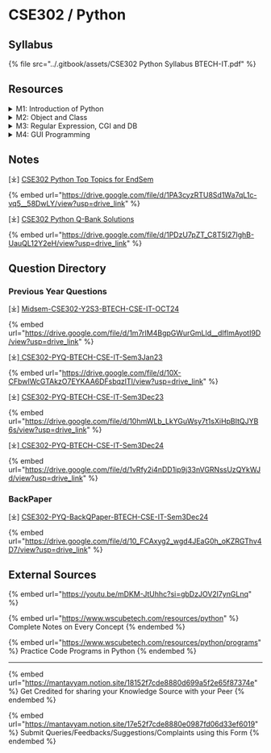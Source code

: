 # CSE302 / Python

## Syllabus

{% file src="../.gitbook/assets/CSE302 Python Syllabus BTECH-IT.pdf" %}

## Resources

<details>

<summary>M1: Introduction of Python</summary>

* Introduction to Python
  * History of Python
  * Features of Python Programming
  * Applications of Python
  * Use of Python in various domains
  * Installation and running Python on Windows/Linux

- Basic Syntax and Structure
  * Keywords and Identifiers
  * Statements and Comments
  * Python Variables
  * Python Data Types
  * Python Type Conversion
  * Python I/O and Import
  * Python Operators
  * Python Namespace

* Control Flow and Looping
  * If-else Statements
  * Python for Loop
  * while Loop
  * Break and Continue Statements

- Data Structures and Manipulation
  * String Manipulation
  * Lists, Tuples, and Dictionaries
  * Pass Statement
  * Looping Techniques (e.g., List comprehensions, etc.)

* Functions in Python
  * Functions and Function Arguments
  * Recursion
  * Anonymous Functions (Lambda functions)
  * Python Global, Local, and Nonlocal variables

</details>

<details>

<summary>M2: Object and Class</summary>

* Python Modules and Packages
  * Python Modules
  * Python Packages

- File Operations and Directory Handling
  * File Operations (Reading, Writing, etc.)
  * Python Directory Operations

* Exception Handling
  * Python Exception Handling
  * User-defined Exceptions

- Object-Oriented Programming (OOP) Concepts
  * Classes and Objects in Python
  * Inheritance
    * Single Inheritance
    * Multiple Inheritance
  * Operator Overloading

</details>

<details>

<summary>M3: Regular Expression, CGI and DB</summary>

* Regular Expressions in Python
  * match() function
  * search() function
  * Matching vs. Searching
  * Modifiers in Regular Expressions
  * Patterns in Regular Expressions

- CGI (Common Gateway Interface) Programming
  * Introduction to CGI
  * CGI Architecture
  * CGI Environment Variables
  * GET/POST Methods in CGI
  * Working with Cookies
  * File Uploads using CGI

* Database Programming in Python
  * Introduction to Databases
  * Database Connections in Python
  * Executing SQL Queries
  * Transactions in Databases
  * Handling Database Errors

</details>

<details>

<summary>M4: GUI Programming</summary>

* GUI Programming with Tkinter
  * Tkinter Overview
  * Tkinter Widgets (e.g., Buttons, Labels, Entry fields, etc.)
  * Standard Attributes of Widgets

- CGI Programming
  * Introduction to CGI Programming (basic concepts)

* Web Frameworks: Django
  * Introduction to Django Web Framework
  * Application Lifecycle in Django
  * Creating a Django Project
  * Django Admin Interface
  * Creating Views in Django
  * URL Mapping in Django
  * Template System in Django
  * Creating Database Models in Django
  * Interfacing Databases with Django (e.g., PostgreSQL)
  * Page Redirection in Django
  * Form Processing in Django

</details>

## Notes

\[⤓] [CSE302 Python Top Topics for EndSem](https://drive.google.com/file/d/1PA3cyzRTU8Sd1Wa7qL1c-vq5__58DwLY/view?usp=drive_link)

{% embed url="https://drive.google.com/file/d/1PA3cyzRTU8Sd1Wa7qL1c-vq5__58DwLY/view?usp=drive_link" %}

\[⤓] [CSE302 Python Q-Bank Solutions](https://drive.google.com/file/d/1PDzU7pZT_C8T5I27IghB-UauQL12Y2eH/view?usp=drive_link)

{% embed url="https://drive.google.com/file/d/1PDzU7pZT_C8T5I27IghB-UauQL12Y2eH/view?usp=drive_link" %}

## Question Directory

### Previous Year Questions

\[⤓] [Midsem-CSE302-Y2S3-BTECH-CSE-IT-OCT24](https://drive.google.com/file/d/1m7rIM4BgpGWurGmLld__dIflmAyotI9D/view?usp=drive_link)

{% embed url="https://drive.google.com/file/d/1m7rIM4BgpGWurGmLld__dIflmAyotI9D/view?usp=drive_link" %}

\[⤓][ CSE302-PYQ-BTECH-CSE-IT-Sem3Jan23](https://drive.google.com/file/d/10X-CFbwIWcGTAkzO7EYKAA6DFsbqzlTI/view?usp=drive_link)

{% embed url="https://drive.google.com/file/d/10X-CFbwIWcGTAkzO7EYKAA6DFsbqzlTI/view?usp=drive_link" %}

\[⤓] [CSE302-PYQ-BTECH-CSE-IT-Sem3Dec23](https://drive.google.com/file/d/10hmWLb_LkYGuWsy7t1sXiHpBItQJYB6s/view?usp=drive_link)

{% embed url="https://drive.google.com/file/d/10hmWLb_LkYGuWsy7t1sXiHpBItQJYB6s/view?usp=drive_link" %}

\[⤓][ CSE302-PYQ-BTECH-CSE-IT-Sem3Dec24](https://drive.google.com/file/d/1vRfy2i4nDD1ip9j33nVGRNssUzQYkWJd/view?usp=drive_link)

{% embed url="https://drive.google.com/file/d/1vRfy2i4nDD1ip9j33nVGRNssUzQYkWJd/view?usp=drive_link" %}

### BackPaper

\[⤓] [CSE302-PYQ-BackQPaper-BTECH-CSE-IT-Sem3Dec24](https://drive.google.com/file/d/10_FCAxyg2_wgd4JEaG0h_oKZRGThv4D7/view?usp=drive_link)

{% embed url="https://drive.google.com/file/d/10_FCAxyg2_wgd4JEaG0h_oKZRGThv4D7/view?usp=drive_link" %}

## External Sources

{% embed url="https://youtu.be/mDKM-JtUhhc?si=gbDzJOV2l7ynGLnq" %}

{% embed url="https://www.wscubetech.com/resources/python" %}
Complete Notes on Every Concept
{% endembed %}

{% embed url="https://www.wscubetech.com/resources/python/programs" %}
Practice Code Programs in Python
{% endembed %}

***

{% embed url="https://mantavyam.notion.site/18152f7cde8880d699a5f2e65f87374e" %}
Get Credited for sharing your Knowledge Source with your Peer
{% endembed %}

{% embed url="https://mantavyam.notion.site/17e52f7cde8880e0987fd06d33ef6019" %}
Submit Queries/Feedbacks/Suggestions/Complaints using this Form
{% endembed %}
